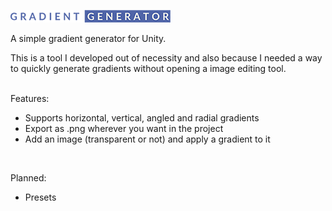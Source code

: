 ![LOGO](https://raw.githubusercontent.com/adnan-mujkic/UnityGradientGenerator/master/Assets/GradientGenerator/Gradient%20Generator-logos_transparent.png)


A simple gradient generator for Unity.
<br />

This is a tool I developed out of necessity and also because I needed a way to quickly generate gradients without opening a image editing tool.
<br /><br />

Features:
* Supports horizontal, vertical, angled and radial gradients
* Export as .png wherever you want in the project 
* Add an image (transparent or not) and apply a gradient to it
<br />

Planned:
* Presets
